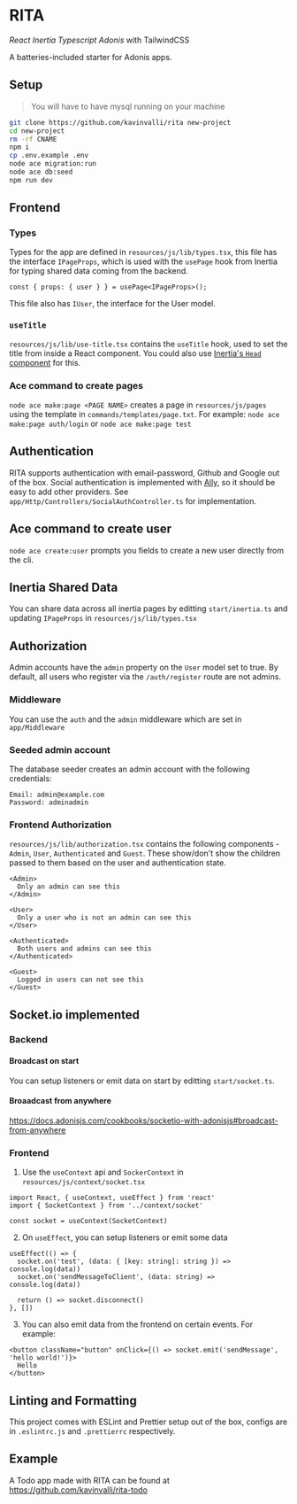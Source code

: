 # RITA
*React Inertia Typescript Adonis* with TailwindCSS

A batteries-included starter for Adonis apps.

## Setup
> You will have to have mysql running on your machine
```sh
git clone https://github.com/kavinvalli/rita new-project
cd new-project
rm -rf CNAME
npm i
cp .env.example .env
node ace migration:run
node ace db:seed
npm run dev
```

## Frontend

### Types

Types for the app are defined in `resources/js/lib/types.tsx`, this file has the interface `IPageProps`, which is used with the `usePage` hook from Inertia for typing shared data coming from the backend.

```tsx
const { props: { user } } = usePage<IPageProps>();
```

This file also has `IUser`, the interface for the User model.

### `useTitle`

`resources/js/lib/use-title.tsx` contains the `useTitle` hook, used to set the title from inside a React component. You could also use [Inertia's `Head` component](https://inertiajs.com/title-and-meta) for this.


### Ace command to create pages

`node ace make:page <PAGE NAME>` creates a page in `resources/js/pages` using the template in `commands/templates/page.txt`.
For example: `node ace make:page auth/login` or `node ace make:page test`

## Authentication

RITA supports authentication with email-password, Github and Google out of the box. Social authentication is implemented with [Ally](https://docs.adonisjs.com/guides/auth/social#document), so it should be easy to add other providers. See `app/Http/Controllers/SocialAuthController.ts` for implementation.

## Ace command to create user
`node ace create:user` prompts you fields to create a new user directly from the cli.

## Inertia Shared Data
You can share data across all inertia pages by editting `start/inertia.ts` and updating `IPageProps` in `resources/js/lib/types.tsx`

## Authorization

Admin accounts have the `admin` property on the `User` model set to true. By default, all users who register via the `/auth/register` route are not admins.

### Middleware
You can use the `auth` and the `admin` middleware which are set in `app/Middleware`

### Seeded admin account

The database seeder creates an admin account with the following credentials:

```
Email: admin@example.com
Password: adminadmin
```

### Frontend Authorization

`resources/js/lib/authorization.tsx` contains the following components - `Admin`, `User`, `Authenticated` and `Guest`. These show/don't show the children passed to them based on the user and authentication state.

```tsx
<Admin>
  Only an admin can see this
</Admin>

<User>
  Only a user who is not an admin can see this
</User>

<Authenticated>
  Both users and admins can see this
</Authenticated>

<Guest>
  Logged in users can not see this
</Guest>
```

## Socket.io implemented
### Backend
#### Broadcast on start
You can setup listeners or emit data on start by editting `start/socket.ts`.

#### Broaadcast from anywhere
https://docs.adonisjs.com/cookbooks/socketio-with-adonisjs#broadcast-from-anywhere

### Frontend
1. Use the `useContext` api and `SockerContext` in `resources/js/context/socket.tsx`
```tsx
import React, { useContext, useEffect } from 'react'
import { SocketContext } from '../context/socket'

const socket = useContext(SocketContext)
```
2. On `useEffect`, you can setup listeners or emit some data
```tsx
useEffect(() => {
  socket.on('test', (data: { [key: string]: string }) => console.log(data))
  socket.on('sendMessageToClient', (data: string) => console.log(data))

  return () => socket.disconnect()
}, [])
```

3. You can also emit data from the frontend on certain events. For example:
```tsx
<button className="button" onClick={() => socket.emit('sendMessage', 'hello world!')}>
  Hello
</button>
```

## Linting and Formatting

This project comes with ESLint and Prettier setup out of the box, configs are in `.eslintrc.js` and `.prettierrc` respectively.

## Example
A Todo app made with RITA can be found at https://github.com/kavinvalli/rita-todo
